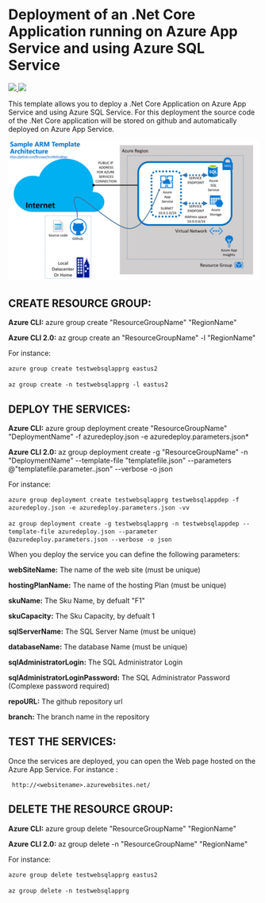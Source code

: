 # Deployment of an .Net Core Application running on Azure App Service and using Azure SQL Service 

<a href="https://portal.azure.com/#create/Microsoft.Template/uri/https%3A%2F%2Fraw.githubusercontent.com%2Fflecoqui%2FTestWebSqlApp%2Fmaster%2Fazuredeploy.json" target="_blank">
    <img src="http://azuredeploy.net/deploybutton.png"/>
</a>
<a href="http://armviz.io/#/?load=https%3A%2F%2Fraw.githubusercontent.com%2Fflecoqui%2FTestWebSqlApp%2Fmaster%2Fazuredeploy.json" target="_blank">
    <img src="http://armviz.io/visualizebutton.png"/>
</a>

This template allows you to deploy a .Net Core Application on Azure App Service and using Azure SQL Service.  For this deployment the source code of the .Net Core application will be stored on github and automatically deployed on Azure App Service.


![](https://raw.githubusercontent.com/flecoqui/TestWebSqlApp/master/Docs/1-architecture.png)



## CREATE RESOURCE GROUP:

**Azure CLI:** azure group create "ResourceGroupName" "RegionName"

**Azure CLI 2.0:** az group create an "ResourceGroupName" -l "RegionName"

For instance:

    azure group create testwebsqlapprg eastus2

    az group create -n testwebsqlapprg -l eastus2

## DEPLOY THE SERVICES:

**Azure CLI:** azure group deployment create "ResourceGroupName" "DeploymentName"  -f azuredeploy.json -e azuredeploy.parameters.json*

**Azure CLI 2.0:** az group deployment create -g "ResourceGroupName" -n "DeploymentName" --template-file "templatefile.json" --parameters @"templatefile.parameter..json"  --verbose -o json

For instance:

    azure group deployment create testwebsqlapprg testwebsqlappdep -f azuredeploy.json -e azuredeploy.parameters.json -vv

    az group deployment create -g testwebsqlapprg -n testwebsqlappdep --template-file azuredeploy.json --parameter @azuredeploy.parameters.json --verbose -o json


When you deploy the service you can define the following parameters:</p>
**webSiteName:**                    The name of the web site (must be unique) </p>
**hostingPlanName:**                The name of the hosting Plan (must be unique)</p>
**skuName:**                        The Sku Name, by defualt "F1"</p>
**skuCapacity:**                    The Sku Capacity, by defualt 1</p>
**sqlServerName:**                  The SQL Server Name (must be unique)</p>
**databaseName:**                   The database Name (must be unique)</p>
**sqlAdministratorLogin:**          The SQL Administrator Login</p>
**sqlAdministratorLoginPassword:**  The SQL Administrator Password (Complexe password required)</p>
**repoURL:**                        The github repository url</p>
**branch:**                         The branch name in the repository</p>

## TEST THE SERVICES:
Once the services are deployed, you can open the Web page hosted on the Azure App Service.
For instance :

     http://<websitename>.azurewebsites.net/
 
</p>


## DELETE THE RESOURCE GROUP:

**Azure CLI:** azure group delete "ResourceGroupName" "RegionName"

**Azure CLI 2.0:** az group delete -n "ResourceGroupName" "RegionName"

For instance:

    azure group delete testwebsqlapprg eastus2

    az group delete -n testwebsqlapprg 

